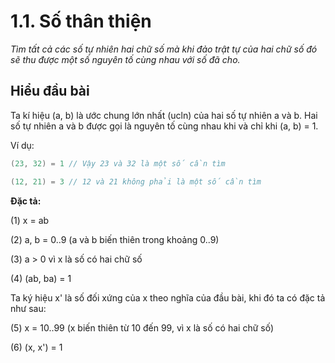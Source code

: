 ﻿# 1.1. Số thân thiện

*Tìm tất cả các số tự nhiên hai chữ số mà khi đảo trật tự của hai chữ số đó sẽ thu được một số nguyên tố cùng nhau với số đã cho.*

## Hiểu đầu bài

Ta kí hiệu (a, b) là ước chung lớn nhất (ucln) của hai số tự nhiên a và b. Hai số tự nhiên a và b được gọi là nguyên tố cùng nhau khi và chỉ khi (a, b) = 1.

Ví dụ:

``` c#
(23, 32) = 1 // Vậy 23 và 32 là một số cần tìm

(12, 21) = 3 // 12 và 21 không phải là một số cần tìm
```

**Đặc tả:**

(1) x = ab

(2) a, b = 0..9 (a và b biến thiên trong khoảng 0..9)

(3) a > 0 vì x là số có hai chữ số

(4) (ab, ba) = 1

Ta ký hiệu x' là số đối xứng của x theo nghĩa của đầu bài, khi đó ta có đặc tả như sau:

(5) x = 10..99 (x biến thiên từ 10 đến 99, vì x là số có hai chữ số)

(6) (x, x') = 1